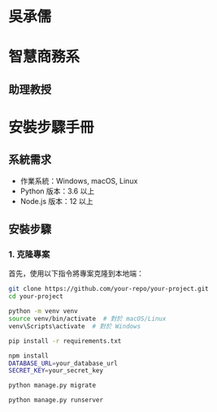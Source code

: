 # 吳承儒
# 智慧商務系
## 助理教授

# 安裝步驟手冊

## 系統需求
- 作業系統：Windows, macOS, Linux
- Python 版本：3.6 以上
- Node.js 版本：12 以上

## 安裝步驟

### 1. 克隆專案
首先，使用以下指令將專案克隆到本地端：
```bash
git clone https://github.com/your-repo/your-project.git
cd your-project

python -m venv venv
source venv/bin/activate  # 對於 macOS/Linux
venv\Scripts\activate  # 對於 Windows

pip install -r requirements.txt

npm install
DATABASE_URL=your_database_url
SECRET_KEY=your_secret_key

python manage.py migrate

python manage.py runserver